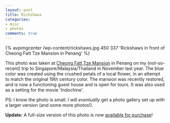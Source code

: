 ```yaml
---
layout: post
title: Rickshaws
categories:
- misc
- photos
comments: true
---
```

{% avpimgcenter /wp-content/rickshaws.jpg 450 337 'Rickshaws in front of Cheong Fatt Tze Mansion in Penang' %}

This photo was taken at [Cheong Fatt Tze Mansion](http://www.virtualmalaysia.com/destination/cheong%20fatt%20tze%20mansion.html) in Penang on my (not-so-recent) trip to Singapore/Malaysia/Thailand in November last year. The blue color was created using the crushed petals of a local flower, in an attempt to match the original 19th century color. The mansion was recently restored, and is now a functioning guest house and is open for tours. It was also used as a setting for the movie 'Indochine'.

PS: I know the photo is small. I will _eventually_ get a photo gallery set up with a larger version (and some more photos!).

__Update:__ A full-size version of this photo is now [available for purchase](http://www.redbubble.com/people/avparker/art/)!
